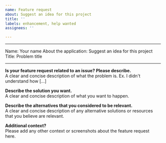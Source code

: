 ```yaml
---
name: Feature request
about: Suggest an idea for this project
title: ''
labels: enhancement, help wanted
assignees: ''

---
```


---
Name: Your name
About the application: Suggest an idea for this project
Title: Problem title

---

**Is your feature request related to an issue? Please describe.**                   
A clear and concise description of what the problem is. Ex. I didn't understand how [...]

**Describe the solution you want.**                   
A clear and concise description of what you want to happen.

**Describe the alternatives that you considered to be relevant.**                   
A clear and concise description of any alternative solutions or resources that you believe are relevant.

**Additional context?**                   
Please add any other context or screenshots about the feature request here.
